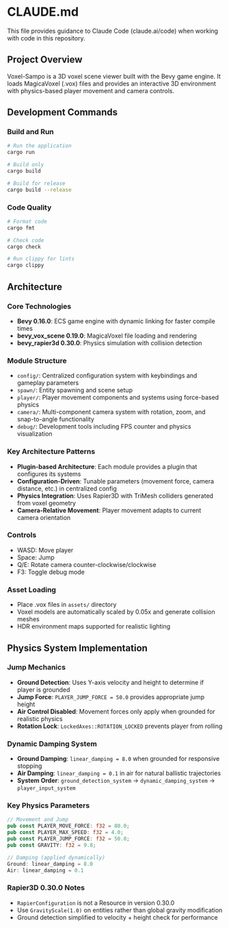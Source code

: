 # CLAUDE.md

This file provides guidance to Claude Code (claude.ai/code) when working with code in this repository.

## Project Overview

Voxel-Sampo is a 3D voxel scene viewer built with the Bevy game engine. It loads MagicaVoxel (.vox) files and provides an interactive 3D environment with physics-based player movement and camera controls.

## Development Commands

### Build and Run
```bash
# Run the application
cargo run

# Build only
cargo build

# Build for release
cargo build --release
```

### Code Quality
```bash
# Format code
cargo fmt

# Check code
cargo check

# Run clippy for lints
cargo clippy
```

## Architecture

### Core Technologies
- **Bevy 0.16.0**: ECS game engine with dynamic linking for faster compile times
- **bevy_vox_scene 0.19.0**: MagicaVoxel file loading and rendering
- **bevy_rapier3d 0.30.0**: Physics simulation with collision detection

### Module Structure
- `config/`: Centralized configuration system with keybindings and gameplay parameters
- `spawn/`: Entity spawning and scene setup
- `player/`: Player movement components and systems using force-based physics
- `camera/`: Multi-component camera system with rotation, zoom, and snap-to-angle functionality
- `debug/`: Development tools including FPS counter and physics visualization

### Key Architecture Patterns
- **Plugin-based Architecture**: Each module provides a plugin that configures its systems
- **Configuration-Driven**: Tunable parameters (movement force, camera distance, etc.) in centralized config
- **Physics Integration**: Uses Rapier3D with TriMesh colliders generated from voxel geometry
- **Camera-Relative Movement**: Player movement adapts to current camera orientation

### Controls
- WASD: Move player
- Space: Jump
- Q/E: Rotate camera counter-clockwise/clockwise
- F3: Toggle debug mode

### Asset Loading
- Place .vox files in `assets/` directory  
- Voxel models are automatically scaled by 0.05x and generate collision meshes
- HDR environment maps supported for realistic lighting

## Physics System Implementation

### Jump Mechanics
- **Ground Detection**: Uses Y-axis velocity and height to determine if player is grounded
- **Jump Force**: `PLAYER_JUMP_FORCE = 50.0` provides appropriate jump height
- **Air Control Disabled**: Movement forces only apply when grounded for realistic physics
- **Rotation Lock**: `LockedAxes::ROTATION_LOCKED` prevents player from rolling

### Dynamic Damping System
- **Ground Damping**: `linear_damping = 8.0` when grounded for responsive stopping
- **Air Damping**: `linear_damping = 0.1` in air for natural ballistic trajectories
- **System Order**: `ground_detection_system` → `dynamic_damping_system` → `player_input_system`

### Key Physics Parameters
```rust
// Movement and Jump
pub const PLAYER_MOVE_FORCE: f32 = 80.0;
pub const PLAYER_MAX_SPEED: f32 = 4.0;
pub const PLAYER_JUMP_FORCE: f32 = 50.0;
pub const GRAVITY: f32 = 9.8;

// Damping (applied dynamically)
Ground: linear_damping = 8.0
Air: linear_damping = 0.1
```

### Rapier3D 0.30.0 Notes
- `RapierConfiguration` is not a Resource in version 0.30.0
- Use `GravityScale(1.0)` on entities rather than global gravity modification
- Ground detection simplified to velocity + height check for performance